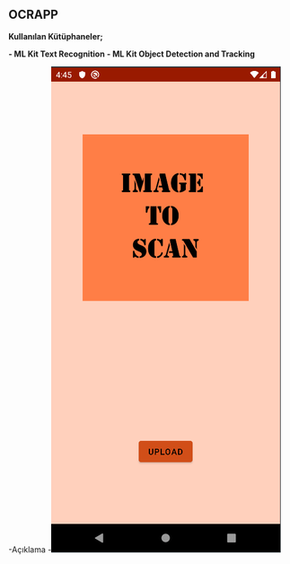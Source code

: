 ## OCRAPP

**Kullanılan Kütüphaneler;**

 **- ML Kit  Text Recognition**
 **- ML Kit  Object Detection and Tracking**
 
 
-Açıklama
-![image](https://github.com/berkedursunoglu/OCRApp/blob/master/ocrapp/ss1.png)
